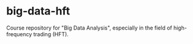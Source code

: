 # big-data-hft
Course repository for "Big Data Analysis", especially in the field of high-frequency trading (HFT).

